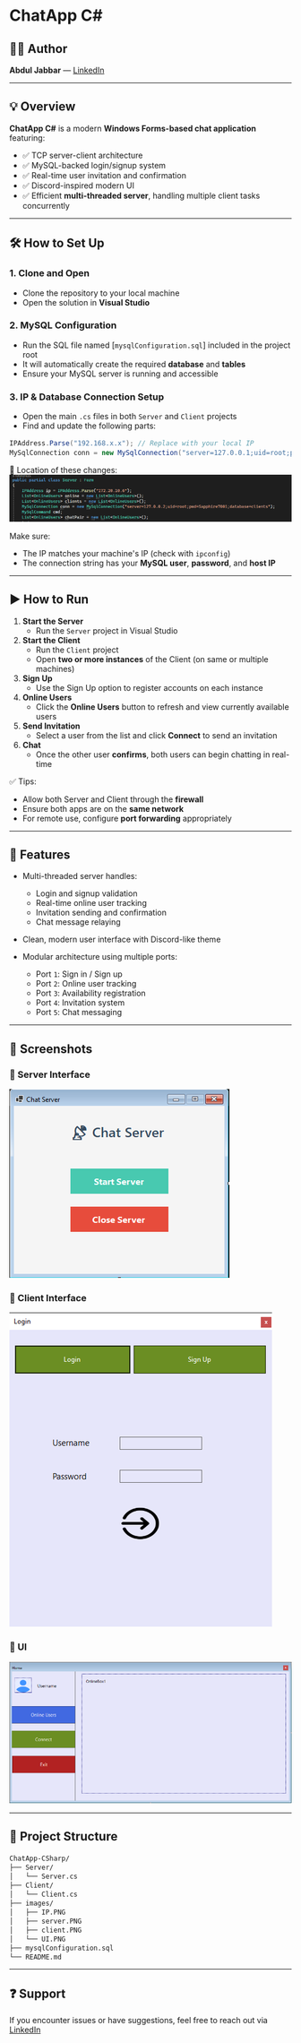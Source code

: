 
# ChatApp C#

## 👨‍💻 Author  
**Abdul Jabbar** — [LinkedIn](https://www.linkedin.com/in/abdul-jabbar-52b75631b/)

---

## 💡 Overview

**ChatApp C#** is a modern **Windows Forms-based chat application** featuring:
- ✅ TCP server-client architecture
- ✅ MySQL-backed login/signup system
- ✅ Real-time user invitation and confirmation
- ✅ Discord-inspired modern UI
- ✅ Efficient **multi-threaded server**, handling multiple client tasks concurrently

---

## 🛠️ How to Set Up

### 1. Clone and Open
- Clone the repository to your local machine
- Open the solution in **Visual Studio**

### 2. MySQL Configuration
- Run the SQL file named [`mysqlConfiguration.sql`] included in the project root
- It will automatically create the required **database** and **tables**
- Ensure your MySQL server is running and accessible

### 3. IP & Database Connection Setup
- Open the main `.cs` files in both `Server` and `Client` projects
- Find and update the following parts:

```csharp
IPAddress.Parse("192.168.x.x"); // Replace with your local IP
MySqlConnection conn = new MySqlConnection("server=127.0.0.1;uid=root;pwd=yourpassword;database=clients");
```

📸 Location of these changes:
![IP Screenshot](images/IP.PNG)

Make sure:
- The IP matches your machine's IP (check with `ipconfig`)
- The connection string has your **MySQL user**, **password**, and **host IP**

---

## ▶️ How to Run

1. **Start the Server**
   - Run the `Server` project in Visual Studio
2. **Start the Client**
   - Run the `Client` project
   - Open **two or more instances** of the Client (on same or multiple machines)
3. **Sign Up**
   - Use the Sign Up option to register accounts on each instance
4. **Online Users**
   - Click the **Online Users** button to refresh and view currently available users
5. **Send Invitation**
   - Select a user from the list and click **Connect** to send an invitation
6. **Chat**
   - Once the other user **confirms**, both users can begin chatting in real-time

✅ Tips:
- Allow both Server and Client through the **firewall**
- Ensure both apps are on the **same network**
- For remote use, configure **port forwarding** appropriately

---

## 🧠 Features

- Multi-threaded server handles:
  - Login and signup validation
  - Real-time online user tracking
  - Invitation sending and confirmation
  - Chat message relaying

- Clean, modern user interface with Discord-like theme

- Modular architecture using multiple ports:
  - Port `1`: Sign in / Sign up
  - Port `2`: Online user tracking
  - Port `3`: Availability registration
  - Port `4`: Invitation system
  - Port `5`: Chat messaging

---

## 📸 Screenshots

### 🔌 Server Interface
![Server Screenshot](images/server.PNG)

### 👥 Client Interface
![Client Screenshot](images/client.PNG)

### 🎨 UI
![UI Screenshot](images/UI.PNG)

---

## 📂 Project Structure

```
ChatApp-CSharp/
├── Server/
│   └── Server.cs
├── Client/
│   └── Client.cs
├── images/
│   ├── IP.PNG
│   ├── server.PNG
│   ├── client.PNG
│   └── UI.PNG
├── mysqlConfiguration.sql
└── README.md
```

---

## ❓ Support

If you encounter issues or have suggestions, feel free to reach out via [LinkedIn](https://www.linkedin.com/in/abdul-jabbar-52b75631b/)
